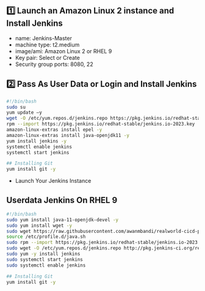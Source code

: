 ## 1️⃣ Launch an Amazon Linux 2 instance and Install Jenkins
- name: Jenkins-Master
- machine type: t2.medium
- image/ami: Amazon Linux 2 or RHEL 9
- Key pair: Select or Create
- Security group ports: 8080, 22
 
 ## 2️⃣ Pass As User Data or Login and Install Jenkins 
 ```bash
#!/bin/bash
sudo su
yum update –y
wget -O /etc/yum.repos.d/jenkins.repo https://pkg.jenkins.io/redhat-stable/jenkins.repo
rpm --import https://pkg.jenkins.io/redhat-stable/jenkins.io-2023.key
amazon-linux-extras install epel -y
amazon-linux-extras install java-openjdk11 -y
yum install jenkins -y
systemctl enable jenkins
systemctl start jenkins

## Installing Git
yum install git -y
 ```
- Launch Your Jenkins Instance

## Userdata Jenkins On RHEL 9
```bash
#!/bin/bash
sudo yum install java-11-openjdk-devel -y
sudo yum install wget -y
sudo wget https://raw.githubusercontent.com/awanmbandi/realworld-cicd-pipeline-project/jenkins-declarative-master-client-confg/runbooks/java.sh -P /etc/profile.d/
source /etc/profile.d/java.sh
sudo rpm --import https://pkg.jenkins.io/redhat-stable/jenkins.io-2023.key
sudo wget -O /etc/yum.repos.d/jenkins.repo http://pkg.jenkins-ci.org/redhat/jenkins.repo
sudo yum -y install jenkins
sudo systemctl start jenkins
sudo systemctl enable jenkins

## Installing Git
yum install git -y
```
